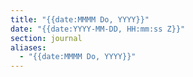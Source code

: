 ```yaml
---
title: "{{date:MMMM Do, YYYY}}"
date: "{{date:YYYY-MM-DD, HH:mm:ss Z}}"
section: journal
aliases:
  - "{{date:MMMM Do, YYYY}}"
---
```

